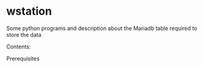 # wstation
Some python programs and description about the Mariadb table required to store the data

Contents:

Prerequisites

